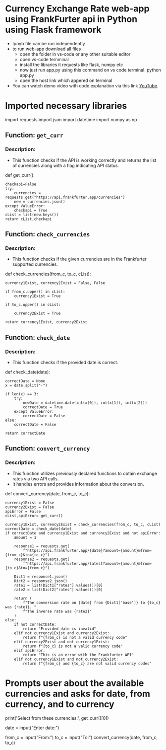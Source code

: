# Currency Exchange Rate web-app using FrankFurter api in Python using Flask framework
- Ipnyb file can be run independently
- to run web-app download all files
  - open the folder in vs-code or any other suitable editor
  - open vs-code ternminal
  - install the libraries it requests like flask, numpy etc
  - now just run app.py using this command on vs code terminal: python app.py
  - open the host link which appered on terminal
- You can watch demo video with code explanation via this link  [YouTube](https://www.youtube.com/watch?v=YdpfjBGMX7g).
    
# Imported necessary libraries
import requests
import json
import datetime
import numpy as np

## Function: `get_curr`
### Description:
- This function checks if the API is working correctly and returns the list of currencies along with a flag indicating API status.

def get_curr():
    
    checkapi=False
    try:
        currencies = requests.get("https://api.frankfurter.app/currencies")
        new = currencies.json()
    except ValueError:
        checkapi = True
    cList = list(new.keys())
    return cList,checkapi

## Function: `check_currencies`
### Description:
- This function checks if the given currencies are in the Frankfurter supported currencies.

def check_currencies(from_c, to_c, cList):
    
    currency1Exist, currency2Exist = False, False
   
    if from_c.upper() in cList:
        currency1Exist = True
    
    if to_c.upper() in cList:
        
        currency2Exist = True
        
    return currency1Exist, currency2Exist

## Function: `check_date`
### Description:
- This function checks if the provided date is correct.

def check_date(date):

    correctDate = None
    x = date.split("-")

    if len(x) == 3:
        try:
            newDate = datetime.date(int(x[0]), int(x[1]), int(x[2]))
            correctDate = True
        except ValueError:
            correctDate = False
    else:
        correctDate = False

    return correctDate

## Function: `convert_currency`
### Description:
- This function utilizes previously declared functions to obtain exchange rates via two API calls.
- It handles errors and provides information about the conversion.

def convert_currency(date, from_c, to_c):

    currency1Exist = False
    currency2Exist = False
    apiError = False
    cList,apiError= get_curr()

    currency1Exist, currency2Exist = check_currencies(from_c, to_c, cList)
    correctDate = check_date(date)
    if correctDate and currency1Exist and currency2Exist and not apiError:
        amount = 1

        response1 = requests.get(
            f"https://api.frankfurter.app/{date}?amount={amount}&from={from_c}&to={to_c}")
        response2 = requests.get(
            f"https://api.frankfurter.app/latest?amount={amount}&from={to_c}&to={from_c}")

        Dict1 = response1.json()
        Dict2 = response2.json()
        rate1 = list(Dict1["rates"].values())[0]
        rate2 = list(Dict2["rates"].values())[0]

        return (
            f"The conversion rate on {date} from {Dict1['base']} to {to_c} was {rate1}. "
            f"The inverse rate was {rate2}"
        )
    else:
        if not correctDate:
            return "Provided date is invalid"
        elif not currency1Exist and currency2Exist:
            return f"{from_c} is not a valid currency code"
        elif currency2Exist and not currency1Exist:
            return f"{to_c} is not a valid currency code"
        elif apiError:
            return "This is an error with the Frankfurter API"
        elif not currency1Exist and not currency2Exist:
            return f"{from_c} and {to_c} are not valid currency codes"

# Prompts user about the available currencies and asks for date, from currency, and to currency

print('Select from these currencies:', get_curr()[0])

date = input("Enter date:")

from_c = input("From:")
to_c = input("To:")
convert_currency(date, from_c, to_c)
